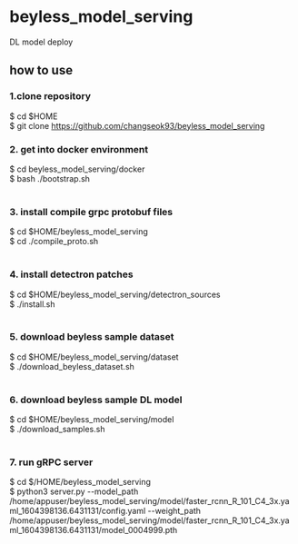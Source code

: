 # beyless_model_serving
DL model deploy


## how to use

### 1.clone repository
$ cd $HOME <br>
$ git clone https://github.com/changseok93/beyless_model_serving <br>

### 2. get into docker environment
$ cd beyless_model_serving/docker <br>
$ bash ./bootstrap.sh <br>
 <br>
### 3. install compile grpc protobuf files
$ cd $HOME/beyless_model_serving <br>
$ cd ./compile_proto.sh <br>
 <br>
### 4. install detectron patches
$ cd $HOME/beyless_model_serving/detectron_sources <br>
$ ./install.sh <br>
 <br>
### 5. download beyless sample dataset
$ cd $HOME/beyless_model_serving/dataset <br>
$ ./download_beyless_dataset.sh <br>
 <br>
### 6. download beyless sample DL model
$ cd $HOME/beyless_model_serving/model <br>
$ ./download_samples.sh <br>
 <br>
### 7. run gRPC server
$ cd $/HOME/beyless_model_serving <br>
$ python3 server.py --model_path /home/appuser/beyless_model_serving/model/faster_rcnn_R_101_C4_3x.yaml_1604398136.6431131/config.yaml --weight_path /home/appuser/beyless_model_serving/model/faster_rcnn_R_101_C4_3x.yaml_1604398136.6431131/model_0004999.pth <br>
 <br>
